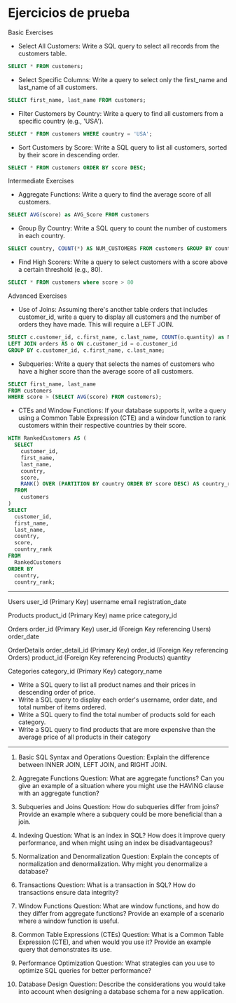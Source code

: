 # Ejercicios de prueba

Basic Exercises

- Select All Customers: Write a SQL query to select all records from the customers table.

```sql
SELECT * FROM customers;
```

- Select Specific Columns: Write a query to select only the first_name and last_name of all customers.

```sql
SELECT first_name, last_name FROM customers;
```

- Filter Customers by Country: Write a query to find all customers from a specific country (e.g., 'USA').

```sql
SELECT * FROM customers WHERE country = 'USA';
```

- Sort Customers by Score: Write a SQL query to list all customers, sorted by their score in descending order.

```sql
SELECT * FROM customers ORDER BY score DESC;
```

Intermediate Exercises

- Aggregate Functions: Write a query to find the average score of all customers.

```sql
SELECT AVG(score) as AVG_Score FROM customers
```

- Group By Country: Write a SQL query to count the number of customers in each country.

```sql
SELECT country, COUNT(*) AS NUM_CUSTOMERS FROM customers GROUP BY country
```

- Find High Scorers: Write a query to select customers with a score above a certain threshold (e.g., 80).

```sql
SELECT * FROM customers where score > 80
```

Advanced Exercises

- Use of Joins: Assuming there's another table orders that includes customer_id, write a query to display all customers and the number of orders they have made. This will require a LEFT JOIN.

```sql
SELECT c.customer_id, c.first_name, c.last_name, COUNT(o.quantity) as NUM_ORDERS FROM customers as c
LEFT JOIN orders AS o ON c.customer_id = o.customer_id
GROUP BY c.customer_id, c.first_name, c.last_name;
```

- Subqueries: Write a query that selects the names of customers who have a higher score than the average score of all customers.

```sql
SELECT first_name, last_name
FROM customers
WHERE score > (SELECT AVG(score) FROM customers);

```

- CTEs and Window Functions: If your database supports it, write a query using a Common Table Expression (CTE) and a window function to rank customers within their respective countries by their score.

```sql
WITH RankedCustomers AS (
  SELECT
    customer_id,
    first_name,
    last_name,
    country,
    score,
    RANK() OVER (PARTITION BY country ORDER BY score DESC) AS country_rank
  FROM
    customers
)
SELECT
  customer_id,
  first_name,
  last_name,
  country,
  score,
  country_rank
FROM
  RankedCustomers
ORDER BY
  country,
  country_rank;

```

---

Users
user_id (Primary Key)
username
email
registration_date

Products
product_id (Primary Key)
name
price
category_id

Orders
order_id (Primary Key)
user_id (Foreign Key referencing Users)
order_date

OrderDetails
order_detail_id (Primary Key)
order_id (Foreign Key referencing Orders)
product_id (Foreign Key referencing Products)
quantity

Categories
category_id (Primary Key)
category_name

- Write a SQL query to list all product names and their prices in descending order of price.
- Write a SQL query to display each order's username, order date, and total number of items ordered.
- Write a SQL query to find the total number of products sold for each category.
- Write a SQL query to find products that are more expensive than the average price of all products in their category

---

1. Basic SQL Syntax and Operations
   Question: Explain the difference between INNER JOIN, LEFT JOIN, and RIGHT JOIN.

2. Aggregate Functions
   Question: What are aggregate functions? Can you give an example of a situation where you might use the HAVING clause with an aggregate function?

3. Subqueries and Joins
   Question: How do subqueries differ from joins? Provide an example where a subquery could be more beneficial than a join.

4. Indexing
   Question: What is an index in SQL? How does it improve query performance, and when might using an index be disadvantageous?

5. Normalization and Denormalization
   Question: Explain the concepts of normalization and denormalization. Why might you denormalize a database?

6. Transactions
   Question: What is a transaction in SQL? How do transactions ensure data integrity?

7. Window Functions
   Question: What are window functions, and how do they differ from aggregate functions? Provide an example of a scenario where a window function is useful.

8. Common Table Expressions (CTEs)
   Question: What is a Common Table Expression (CTE), and when would you use it? Provide an example query that demonstrates its use.

9. Performance Optimization
   Question: What strategies can you use to optimize SQL queries for better performance?

10. Database Design
    Question: Describe the considerations you would take into account when designing a database schema for a new application.
